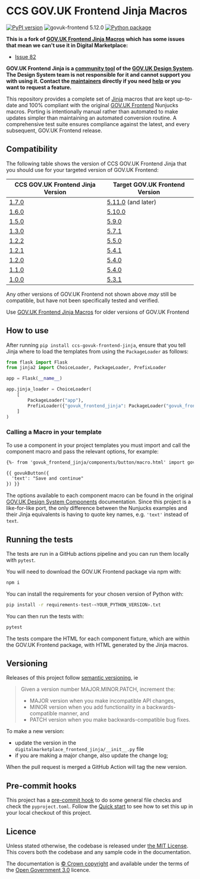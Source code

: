 # CCS GOV.UK Frontend Jinja Macros

[![PyPI version](https://badge.fury.io/py/ccs-govuk-frontend-jinja.svg)](https://pypi.org/project/ccs-govuk-frontend-jinja/)
![govuk-frontend 5.12.0](https://img.shields.io/badge/govuk--frontend%20version-5.12.0-005EA5?logo=gov.uk&style=flat)
[![Python package](https://github.com/Crown-Commercial-Service/ccs-govuk-frontend-jinja/actions/workflows/python-package.yml/badge.svg)](https://github.com/Crown-Commercial-Service/ccs-govuk-frontend-jinja/actions/workflows/python-package.yml)

**This is a fork of [GOV.UK Frontend Jinja Macros](https://github.com/LandRegistry/govuk-frontend-jinja) which has some issues that mean we can't use it in Digital Marketplace:**
* [Issue 82](https://github.com/LandRegistry/govuk-frontend-jinja/issues/82)

**GOV.UK Frontend Jinja is a [community tool](https://design-system.service.gov.uk/community/resources-and-tools/) of the [GOV.UK Design System](https://design-system.service.gov.uk/). The Design System team is not responsible for it and cannot support you with using it. Contact the [maintainers](#contributors) directly if you need [help](#support) or you want to request a feature.**

This repository provides a complete set of [Jinja](https://jinja.palletsprojects.com/) macros that are kept up-to-date and 100% compliant with the original [GOV.UK Frontend](https://github.com/alphagov/govuk-frontend) Nunjucks macros. Porting is intentionally manual rather than automated to make updates simpler than maintaining an automated conversion routine. A comprehensive test suite ensures compliance against the latest, and every subsequent, GOV.UK Frontend release.


## Compatibility

The following table shows the version of CCS GOV.UK Frontend Jinja that you should use for your targeted version of GOV.UK Frontend:

| CCS GOV.UK Frontend Jinja Version | Target GOV.UK Frontend Version |
| ----------------------------- | ------------------------------ |
| [1.7.0](https://github.com/Crown-Commercial-Service/ccs-govuk-frontend-jinja/releases/tag/1.7.0) | [5.11.0](https://github.com/alphagov/govuk-frontend/releases/tag/v5.11.0) (and later) |
| [1.6.0](https://github.com/Crown-Commercial-Service/ccs-govuk-frontend-jinja/releases/tag/1.6.0) | [5.10.0](https://github.com/alphagov/govuk-frontend/releases/tag/v5.10.0) |
| [1.5.0](https://github.com/Crown-Commercial-Service/ccs-govuk-frontend-jinja/releases/tag/1.5.0) | [5.9.0](https://github.com/alphagov/govuk-frontend/releases/tag/v5.9.0) |
| [1.3.0](https://github.com/Crown-Commercial-Service/ccs-govuk-frontend-jinja/releases/tag/1.3.0) | [5.7.1](https://github.com/alphagov/govuk-frontend/releases/tag/v5.7.1) |
| [1.2.2](https://github.com/Crown-Commercial-Service/ccs-govuk-frontend-jinja/releases/tag/1.2.2) | [5.5.0](https://github.com/alphagov/govuk-frontend/releases/tag/v5.5.0) |
| [1.2.1](https://github.com/Crown-Commercial-Service/ccs-govuk-frontend-jinja/releases/tag/1.2.1) | [5.4.1](https://github.com/alphagov/govuk-frontend/releases/tag/v5.4.1) |
| [1.2.0](https://github.com/Crown-Commercial-Service/ccs-govuk-frontend-jinja/releases/tag/1.2.0) | [5.4.0](https://github.com/alphagov/govuk-frontend/releases/tag/v5.4.0) |
| [1.1.0](https://github.com/Crown-Commercial-Service/ccs-govuk-frontend-jinja/releases/tag/1.1.0) | [5.4.0](https://github.com/alphagov/govuk-frontend/releases/tag/v5.4.0) |
| [1.0.0](https://github.com/Crown-Commercial-Service/ccs-govuk-frontend-jinja/releases/tag/1.0.0) | [5.3.1](https://github.com/alphagov/govuk-frontend/releases/tag/v5.3.1) |

Any other versions of GOV.UK Frontend not shown above _may_ still be compatible, but have not been specifically tested and verified.

Use [GOV.UK Frontend Jinja Macros](https://github.com/LandRegistry/govuk-frontend-jinja) for older versions of GOV.UK Frontend

## How to use

After running `pip install ccs-govuk-frontend-jinja`, ensure that you tell Jinja where to load the templates from using the `PackageLoader` as follows:

```python
from flask import Flask
from jinja2 import ChoiceLoader, PackageLoader, PrefixLoader

app = Flask(__name__)

app.jinja_loader = ChoiceLoader(
    [
        PackageLoader("app"),
        PrefixLoader({"govuk_frontend_jinja": PackageLoader("govuk_frontend_jinja")}),
    ]
)
```

### Calling a Macro in your template

To use a component in your project templates you must import and call the component macro and pass the relevant options, for example:

```html
{%- from 'govuk_frontend_jinja/components/button/macro.html' import govukButton -%}

{{ govukButton({
  'text': "Save and continue"
}) }}
```

The options available to each component macro can be found in the original [GOV.UK Design System Components](https://design-system.service.gov.uk/components/) documentation. Since this project is a like-for-like port, the only difference between the Nunjucks examples and their Jinja equivalents is having to quote key names, e.g. `'text'` instead of `text`.

## Running the tests

The tests are run in a GitHub actions pipeline and you can run them locally with `pytest`.

You will need to download the GOV.UK Frontend package via npm with:

```bash
npm i
```

You can install the requirements for your chosen version of Python with:

```bash
pip install -r requirements-test-<YOUR_PYTHON_VERSION>.txt
```

You can then run the tests with:

```bash
pytest
```

The tests compare the HTML for each component fixture, which are within the GOV.UK Frontend package, with HTML generated by the Jinja macros.

## Versioning

Releases of this project follow [semantic versioning](http://semver.org/), ie
> Given a version number MAJOR.MINOR.PATCH, increment the:
>
> - MAJOR version when you make incompatible API changes,
> - MINOR version when you add functionality in a backwards-compatible manner, and
> - PATCH version when you make backwards-compatible bug fixes.

To make a new version:
- update the version in the `digitalmarketplace_frontend_jinja/__init__.py` file
- if you are making a major change, also update the change log;

When the pull request is merged a GitHub Action will tag the new version.

## Pre-commit hooks

This project has a [pre-commit hook][pre-commit hook] to do some general file checks and check the `pyproject.toml`.
Follow the [Quick start][pre-commit quick start] to see how to set this up in your local checkout of this project.

## Licence

Unless stated otherwise, the codebase is released under [the MIT License][mit].
This covers both the codebase and any sample code in the documentation.

The documentation is [&copy; Crown copyright][copyright] and available under the terms
of the [Open Government 3.0][ogl] licence.

[mit]: LICENCE
[copyright]: http://www.nationalarchives.gov.uk/information-management/re-using-public-sector-information/uk-government-licensing-framework/crown-copyright/
[ogl]: http://www.nationalarchives.gov.uk/doc/open-government-licence/version/3/

[pre-commit hook]: https://pre-commit.com/
[pre-commit quick start]: https://pre-commit.com/#quick-start
